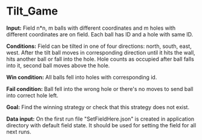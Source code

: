 # Tilt_Game

**Input:** Field n*n, m balls with different coordinates and m holes with different coordinates are on field. Each ball has ID and a hole with same ID. 

**Conditions:** Field can be tilted in one of four directions: north, south, east, west. After the tilt ball moves in corresponding direction until it hits the wall, hits another ball or fall into the hole. Hole counts as occupied after ball falls into it, second ball moves above the hole.

**Win condition:** All balls fell into holes with corresponding id.

**Fail condition:** Ball fell into the wrong hole or there's no moves to send ball into correct hole left.

**Goal:** Find the winning strategy or check that this strategy does not exist.

**Data input:** On the first run file "SetFieldHere.json" is created in application directory with default field state. It should be used for setting the field for all next runs.


